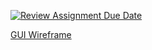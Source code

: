 [![Review Assignment Due Date](https://classroom.github.com/assets/deadline-readme-button-22041afd0340ce965d47ae6ef1cefeee28c7c493a6346c4f15d667ab976d596c.svg)](https://classroom.github.com/a/UCXUp_Uz)

[GUI Wireframe](https://docs.google.com/presentation/d/1PGq9pEMTvR05OArRqhH-FpLECCTKsKQiojmys7K3f2k/edit#slide=id.p) 
